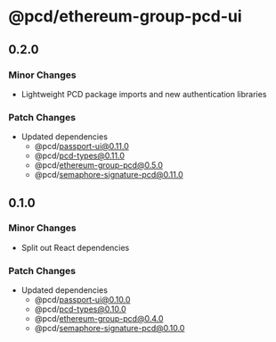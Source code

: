 # @pcd/ethereum-group-pcd-ui

## 0.2.0

### Minor Changes

- Lightweight PCD package imports and new authentication libraries

### Patch Changes

- Updated dependencies
  - @pcd/passport-ui@0.11.0
  - @pcd/pcd-types@0.11.0
  - @pcd/ethereum-group-pcd@0.5.0
  - @pcd/semaphore-signature-pcd@0.11.0

## 0.1.0

### Minor Changes

- Split out React dependencies

### Patch Changes

- Updated dependencies
  - @pcd/passport-ui@0.10.0
  - @pcd/pcd-types@0.10.0
  - @pcd/ethereum-group-pcd@0.4.0
  - @pcd/semaphore-signature-pcd@0.10.0
